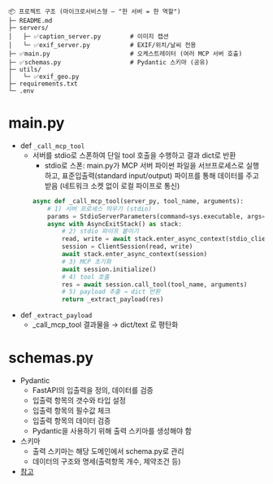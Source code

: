  ```
 📦 프로젝트 구조 (마이크로서비스형 — "한 서버 = 한 역할")  
 ├─ README.md  
 ├─ servers/  
 │   ├─ ✅caption_server.py        # 이미지 캡션
 │   └─ ✅exif_server.py           # EXIF/위치/날씨 전용
 ├─ ✅main.py                      # 오케스트레이터 (여러 MCP 서버 호출)
 ├─ ✅schemas.py                   # Pydantic 스키마 (공유)
 ├─ utils/
 │   └─ ✅exif_geo.py
 ├─ requirements.txt
 └─ .env
```

# main.py

- def `_call_mcp_tool`
  - 서버를 stdio로 스폰하여 단일 tool 호출을 수행하고 결과 dict로 반환
    - stdio로 스폰: main.py가 MCP 서버 파이썬 파일을 서브프로세스로 실행하고, 표준입출력(standard input/output) 파이프를 통해 데이터를 주고받음 (네트워크 소켓 없이 로컬 파이프로 통신)
    ```python
    async def _call_mcp_tool(server_py, tool_name, arguments):
        # 1) 서버 프로세스 띄우기 (stdio)
        params = StdioServerParameters(command=sys.executable, args=[server_py], env=env)
        async with AsyncExitStack() as stack:
            # 2) stdio 파이프 붙이기
            read, write = await stack.enter_async_context(stdio_client(params))
            session = ClientSession(read, write)
            await stack.enter_async_context(session)
            # 3) MCP 초기화
            await session.initialize()
            # 4) tool 호출
            res = await session.call_tool(tool_name, arguments)
            # 5) payload 추출 → dict 반환
            return _extract_payload(res)
    ```
- def `_extract_payload`
  - _call_mcp_tool 결과물을 → dict/text 로 평탄화

# schemas.py

- Pydantic
  - FastAPI의 입출력을 정의, 데이터를 검증
  - 입출력 항목의 갯수와 타입 설정
  - 입출력 항목의 필수값 체크
  - 입출력 항목의 데이터 검증
  - Pydantic을 사용하기 위해 출력 스키마를 생성해야 함
- 스키마
  - 출력 스키마는 해당 도메인에서 schema.py로 관리
  - 데이터의 구조와 명세(출력항목 개수, 제약조건 등)
- [참고](https://rudaks.tistory.com/entry/python-pydantic%EB%9E%80-%EB%AC%B4%EC%97%87%EC%9D%B8%EA%B0%80)

